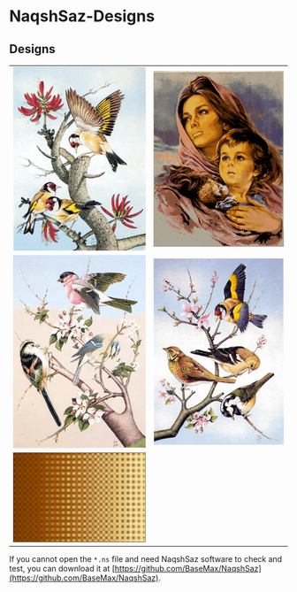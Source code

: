 # NaqshSaz-Designs

## Designs

| | |
| ----------- | ----------- |
| ![](bird128a.bmp) | ![](f50.bmp)
| ![](bird128b.bmp) | ![](bird128c.bmp) |
| ![](gabeh.bmp) | |

If you cannot open the `*.ns` file and need NaqshSaz software to check and test, you can download it at [https://github.com/BaseMax/NaqshSaz](https://github.com/BaseMax/NaqshSaz).

